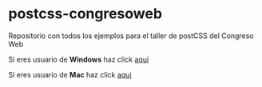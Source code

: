 # postcss-congresoweb
Repositorio con todos los ejemplos para el taller de postCSS del Congreso Web


Si eres usuario de **Windows** haz click [aqui](https://github.com/jorgeatgu/postcss-congresoweb/tree/master/win)

Si eres usuario de **Mac** haz click [aqui](https://github.com/jorgeatgu/postcss-congresoweb/tree/master/mac)

